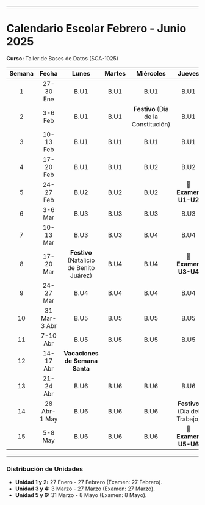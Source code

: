 ----
# Calendario Escolar Febrero - Junio 2025  
**Curso:** Taller de Bases de Datos (SCA-1025)  

| Semana |   Fecha    |   Lunes    |   Martes   |   Miércoles   |   Jueves          |
|:------:|:----------:|:----------:|:----------:|:-------------:|:-----------------:|
|   1    | 27-30 Ene  |    B.U1    |    B.U1    |      B.U1     |      B.U1         |
|   2    | 3-6 Feb    |    B.U1    |    B.U1    | **Festivo** (Día de la Constitución) | B.U1 |
|   3    | 10-13 Feb  |    B.U1    |    B.U1    |      B.U1     |      B.U1         |
|   4    | 17-20 Feb  |    B.U1    |    B.U1    |      B.U2     |      B.U2         |
|   5    | 24-27 Feb  |    B.U2    |    B.U2    |      B.U2     | **📝 Examen U1-U2** |
|   6    | 3-6 Mar    |    B.U3    |    B.U3    |      B.U3     |      B.U3         |
|   7    | 10-13 Mar  |    B.U3    |    B.U3    |      B.U4     |      B.U4         |
|   8    | 17-20 Mar  | **Festivo** (Natalicio de Benito Juárez) | B.U4 |      B.U4     | **📝 Examen U3-U4** |
|   9    | 24-27 Mar  |    B.U4    |    B.U4    |      B.U4     |      B.U4         |
|  10    | 31 Mar-3 Abr |   B.U5    |    B.U5    |      B.U5     |      B.U5         |
|  11    | 7-10 Abr   |    B.U5    |    B.U5    |      B.U5     |      B.U5         |
|  12    | 14-17 Abr  | **Vacaciones de Semana Santa**           |                   |                   |                 |
|  13    | 21-24 Abr  |    B.U6    |    B.U6    |      B.U6     |      B.U6         |
|  14    | 28 Abr-1 May |   B.U6    |    B.U6    |      B.U6     | **Festivo** (Día del Trabajo) |
|  15    | 5-8 May    |    B.U6    |    B.U6    |      B.U6     | **📝 Examen U5-U6** |

---

### Distribución de Unidades
- **Unidad 1 y 2:** 27 Enero - 27 Febrero (Examen: 27 Febrero).  
- **Unidad 3 y 4:** 3 Marzo - 27 Marzo (Examen: 27 Marzo).  
- **Unidad 5 y 6:** 31 Marzo - 8 Mayo (Examen: 8 Mayo).  
